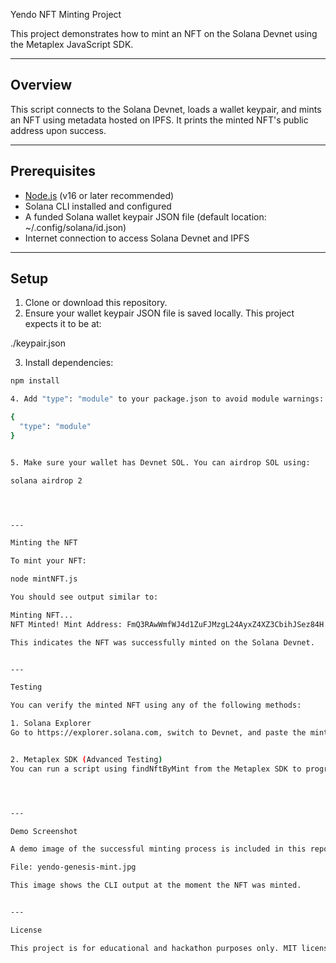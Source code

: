 Yendo NFT Minting Project

This project demonstrates how to mint an NFT on the Solana Devnet using the Metaplex JavaScript SDK.

---

## Overview

This script connects to the Solana Devnet, loads a wallet keypair, and mints an NFT using metadata hosted on IPFS. It prints the minted NFT's public address upon success.

---

## Prerequisites

- [Node.js](https://nodejs.org/) (v16 or later recommended)
- Solana CLI installed and configured
- A funded Solana wallet keypair JSON file (default location: ~/.config/solana/id.json)
- Internet connection to access Solana Devnet and IPFS

---

## Setup

1. Clone or download this repository.
2. Ensure your wallet keypair JSON file is saved locally. This project expects it to be at:

./keypair.json

3. Install dependencies:

```bash
npm install

4. Add "type": "module" to your package.json to avoid module warnings:

{
  "type": "module"
}


5. Make sure your wallet has Devnet SOL. You can airdrop SOL using:

solana airdrop 2




---

Minting the NFT

To mint your NFT:

node mintNFT.js

You should see output similar to:

Minting NFT...
NFT Minted! Mint Address: FmQ3RAwWmfWJ4d1ZuFJMzgL24AyxZ4XZ3CbihJSez84H

This indicates the NFT was successfully minted on the Solana Devnet.


---

Testing

You can verify the minted NFT using any of the following methods:

1. Solana Explorer
Go to https://explorer.solana.com, switch to Devnet, and paste the mint address in the search bar.


2. Metaplex SDK (Advanced Testing)
You can run a script using findNftByMint from the Metaplex SDK to programmatically verify NFT metadata.




---

Demo Screenshot

A demo image of the successful minting process is included in this repo:

File: yendo-genesis-mint.jpg

This image shows the CLI output at the moment the NFT was minted.


---

License

This project is for educational and hackathon purposes only. MIT license applies.